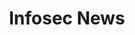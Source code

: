 ---
title: Infosec News
description: Security news from Infosec.
url: https://resources.infosecinstitute.com/topics/news/
image:
    # url: '/assets/images/cafe.png'
    # alt: 'Cafe'
tags: ['news']
pubDate: 2023-11-13
draft: false
---